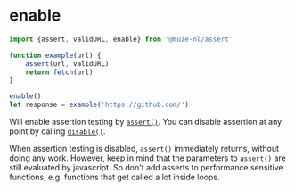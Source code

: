 # enable

```javascript
import {assert, validURL, enable} from '@muze-nl/assert'

function example(url) {
    assert(url, validURL)
    return fetch(url)
}

enable()
let response = example('https://github.com/')
```

Will enable assertion testing by [`assert()`](./assert.md). You can disable assertion at any point by calling [`disable()`](./disable.md). 

When assertion testing is disabled, `assert()` immediately returns, without doing any work. However, keep in mind that the parameters to `assert()` are still evaluated by javascript. So don't add asserts to performance sensitive functions, e.g. functions that get called a lot inside loops.
